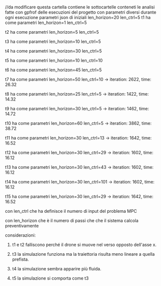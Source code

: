 //da modificare
questa cartella contiene le sottocartelle conteneti le analisi fatte con 
gpfrof delle esecuzioni del progetto con parametri diversi durante ogni 
esecuzione
parametri json di iniziali len_horizon=20 len_ctrl=5
t1 ha come parametri len_horizon=1 len_ctrl=5

t2 ha come parametri len_horizon=5 len_ctrl=5


t3 ha come parametri len_horizon=10 len_ctrl=5

t4 ha come parametri len_horizon=30 len_ctrl=5

t5 ha come parametri len_horizon=10 len_ctrl=10

t6 ha come parametri len_horizon=45 len_ctrl=5

t7 ha come parametri len_horizon=50 len_ctrl=10 -> iteration: 2622, time: 26.32

t8  ha come parametri len_horizon=25 len_ctrl=5 -> iteration: 1422, time: 14.32

t9  ha come parametri len_horizon=30 len_ctrl=5 -> iteration: 1462, time: 14.72

t10 ha come parametri len_horizon=60 len_ctrl=5 -> iteration: 3862, time: 38.72

t11 ha come parametri len_horizon=30 len_ctrl=13 -> iteration: 1642, time: 16.52

t12 ha come parametri len_horizon=30 len_ctrl=29 -> iteration: 1602, time: 16.12

t13 ha come parametri len_horizon=30 len_ctrl=43 -> iteration: 1602, time: 16.12

t14 ha come parametri len_horizon=30 len_ctrl=101 -> iteration: 1602, time: 16.12

t15 ha come parametri len_horizon=30 len_ctrl=29 -> iteration: 1642, time: 16.52

con len_ctrl che ha definisce il numero di input del problema MPC

con len_horizon che è il numero di passi che che il sistema calcola preventivamente

considerazioni:

1. t1 e t2 falliscono perché il drone si muove nel verso opposto dell'asse x.

2. t3 la simulazione funziona ma la traiettoria risulta meno lineare a quella prefista.

3. t4 la simulazione sembra apparire più fluida.

4. t5 la simulazione si comporta come t3
